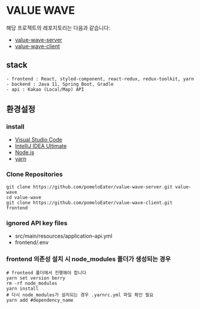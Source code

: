 # VALUE WAVE

해당 프로젝트의 레포지토리는 다음과 같습니다:
* [value-wave-server](https://github.com/pomeloEater/value-wave-server)
* [value-wave-client](https://github.com/pomeloEater/value-wave-client)

## stack
```
- frontend : React, styled-component, react-redux, redux-toolkit, yarn
- backend : Java 11, Spring Boot, Gradle
- api : Kakao (Local/Map) API
```

## 환경설정

### install
* [Visual Studio Code](https://code.visualstudio.com/download)
* [IntelliJ IDEA Ultimate](https://www.jetbrains.com/idea/download/#section=windows)
* [Node.js](https://nodejs.org/en/download/)
* [yarn](https://classic.yarnpkg.com/lang/en/docs/install/#windows-stable)

### Clone Repositories
```shell
git clone https://github.com/pomeloEater/value-wave-server.git value-wave
cd value-wave
git clone https://github.com/pomeloEater/value-wave-client.git frontend
```

### ignored API key files
* src/main/resources/application-api.yml
* frontend/.env

### frontend 의존성 설치 시 node_modules 폴더가 생성되는 경우
```shell
# frontend 폴더에서 진행해야 합니다
yarn set version berry
rm -rf node_modules
yarn install
# 다시 node_modules가 설치되는 경우 .yarnrc.yml 파일 확인 필요
yarn add #dependency_name
```
